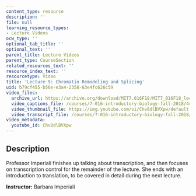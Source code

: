 ```yaml
---
content_type: resource
description: ''
file: null
learning_resource_types:
- Lecture Videos
ocw_type: ''
optional_tab_title: ''
optional_text: ''
parent_title: Lecture Videos
parent_type: CourseSection
related_resources_text: ''
resource_index_text: ''
resourcetype: Video
title: 'Lecture 9: Chromatin Remodeling and Splicing'
uid: b79cf455-b56e-e3a4-2358-63e4fc626c59
video_files:
  archive_url: https://archive.org/download/MIT7.016F18/MIT7_016F18_lec09_300k.mp4
  video_captions_file: /courses/7-016-introductory-biology-fall-2018/44573f3f4ce65326b79128215db61cfc_Chv8dlBVXpw.vtt
  video_thumbnail_file: https://img.youtube.com/vi/Chv8dlBVXpw/default.jpg
  video_transcript_file: /courses/7-016-introductory-biology-fall-2018/216b27befa97046c0f7f9ecda907448c_Chv8dlBVXpw.pdf
video_metadata:
  youtube_id: Chv8dlBVXpw
---
```


Description
-----------

Professor Imperiali finishes up talking about transcription, and then focuses on transcription control for the remainder of the lecture. She ends with an introduction to translation, to be covered in detail during the next lecture.

**Instructor:** Barbara Imperiali